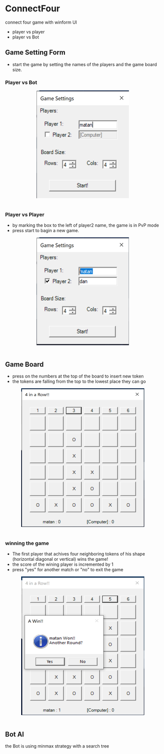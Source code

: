 # ConnectFour
connect four game with winform UI
* player vs player
* player vs Bot

## Game Setting Form
* start the game by setting the names of the players and the game board size.
### Player vs Bot
<div align="center">
  <img src="https://github.com/Matan231/ConnectFour/blob/master/examples/game_setting_form_with_name.PNG" width="300" height="350"><br><br>
</div>

### Player vs Player
* by marking the box to the left of player2 name, the game is in PvP mode
* press start to bagin a new game.
<div align="center">
  <img src="https://github.com/Matan231/ConnectFour/blob/master/examples/Game_set_form_player_vs_playerPNG.PNG" width="300" height="350"><br><br>
</div>



## Game Board
* press on the numbers at the top of the board to insert new token 
* the tokens are falling from the top to the lowest place they can go

<div align="center">
  <img src="https://github.com/Matan231/ConnectFour/blob/master/examples/Game_board.PNG" width="400" height="450"><br><br>
</div>

### winning the game
* The first player that achives four neighboring tokens of his shape (horizontal diagonal or vertical) wins the game!
* the score of the wining player is incremented by 1 
* press "yes" for another match or "no" to exit the game

<div align="center">
  <img src="https://github.com/Matan231/ConnectFour/blob/master/examples/Wining.PNG" width="400" height="450"><br><br>
</div>

## Bot AI 
the Bot is using minmax strategy with a search tree
